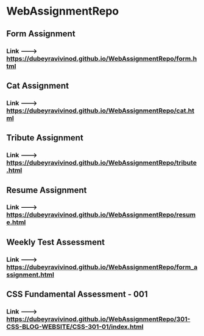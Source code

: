 ﻿# WebAssignmentRepo
 ## Form Assignment
 ### Link ---> https://dubeyravivinod.github.io/WebAssignmentRepo/form.html

 ## Cat Assignment
 ### Link ---> https://dubeyravivinod.github.io/WebAssignmentRepo/cat.html

 ## Tribute Assignment
 ### Link ---> https://dubeyravivinod.github.io/WebAssignmentRepo/tribute.html

 ## Resume Assignment
 ### Link ---> https://dubeyravivinod.github.io/WebAssignmentRepo/resume.html
 
 ## Weekly Test Assessment
 ### Link ---> https://dubeyravivinod.github.io/WebAssignmentRepo/form_assignment.html

 ## CSS Fundamental Assessment - 001
 ### Link ---> https://dubeyravivinod.github.io/WebAssignmentRepo/301-CSS-BLOG-WEBSITE/CSS-301-01/index.html
